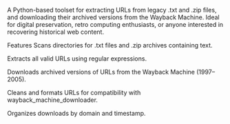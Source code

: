 A Python-based toolset for extracting URLs from legacy .txt and .zip files, and downloading their archived versions from the Wayback Machine. Ideal for digital preservation, retro computing enthusiasts, or anyone interested in recovering historical web content.

Features
Scans directories for .txt files and .zip archives containing text.

Extracts all valid URLs using regular expressions.

Downloads archived versions of URLs from the Wayback Machine (1997–2005).

Cleans and formats URLs for compatibility with wayback_machine_downloader.

Organizes downloads by domain and timestamp.
